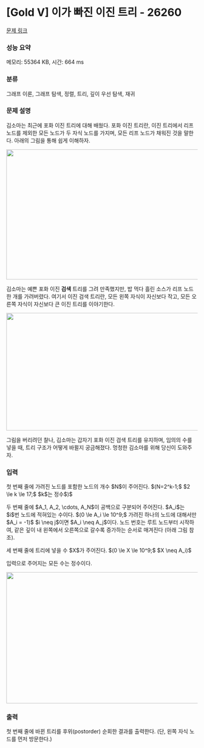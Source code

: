 # [Gold V] 이가 빠진 이진 트리 - 26260 

[문제 링크](https://www.acmicpc.net/problem/26260) 

### 성능 요약

메모리: 55364 KB, 시간: 664 ms

### 분류

그래프 이론, 그래프 탐색, 정렬, 트리, 깊이 우선 탐색, 재귀

### 문제 설명

<p>김소마는 최근에 포화 이진 트리에 대해 배웠다. 포화 이진 트리란, 이진 트리에서 리프 노드를 제외한 모든 노드가 두 자식 노드를 가지며, 모든 리프 노드가 채워진 것을 말한다. 아래의 그림을 통해 쉽게 이해하자.</p>

<p style="text-align: center;"><img alt="" src="" style="height: 343px; width: 600px;"></p>

<p>김소마는 예쁜 포화 이진 <strong>검색</strong> 트리를 그려 만족했지만, 밥 먹다 흘린 소스가 리프 노드 한 개를 가려버렸다. 여기서 이진 검색 트리란, 모든 왼쪽 자식이 자신보다 작고, 모든 오른쪽 자식이 자신보다 큰 이진 트리를 이야기한다.</p>

<p style="text-align: center;"><img alt="" src="" style="height: 310px; width: 600px;"></p>

<p>그림을 버리려던 찰나, 김소마는 갑자기 포화 이진 검색 트리를 유지하며, 임의의 수를 넣을 때, 트리 구조가 어떻게 바뀔지 궁금해졌다. 멍청한 김소마를 위해 당신이 도와주자.</p>

### 입력 

 <p>첫 번째 줄에 가려진 노드를 포함한 노드의 개수 $N$이 주어진다. $(N=2^k-1;$ $2 \le k \le 17;$ $k$는 정수$)$</p>

<p>두 번째 줄에 $A_1, A_2, \cdots, A_N$이 공백으로 구분되어 주어진다. $A_i$는 $i$번 노드에 적혀있는 수이다. $(0 \le A_i \le 10^9;$ 가려진 하나의 노드에 대해서만 $A_i = -1)$ $i \neq j$이면 $A_i \neq A_j$이다. 노드 번호는 루트 노드부터 시작하여, 같은 깊이 내 왼쪽에서 오른쪽으로 갈수록 증가하는 순서로 매겨진다 (아래 그림 참조).</p>

<p>세 번째 줄에 트리에 넣을 수 $X$가 주어진다. $(0 \le X \le 10^9;$ $X \neq A_i)$</p>

<p>입력으로 주어지는 모든 수는 정수이다.</p>

<p style="text-align: center;"><img alt="" src="https://upload.acmicpc.net/c4d28fc3-1469-4849-913e-6249ed50cd64/-/preview/" style="height: 346px; width: 900px;"></p>

### 출력 

 <p>첫 번째 줄에 바뀐 트리를 후위(postorder) 순회한 결과를 출력한다. (단, 왼쪽 자식 노드를 먼저 방문한다.)</p>

